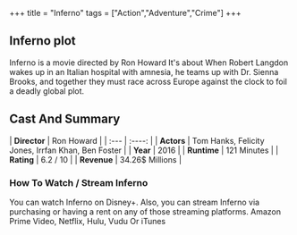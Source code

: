 +++
title = "Inferno"
tags = ["Action","Adventure","Crime"]
+++
## Inferno plot
Inferno is a movie directed by Ron Howard It's about When Robert Langdon wakes up in an Italian hospital with amnesia, he teams up with Dr. Sienna Brooks, and together they must race across Europe against the clock to foil a deadly global plot.
## Cast And Summary
| **Director**      | Ron Howard |
    | :---        |    :----:   |
    |  **Actors** | Tom Hanks, Felicity Jones, Irrfan Khan, Ben Foster |
    | **Year**   | 2016    |
    |  **Runtime** | 121 Minutes |
    |  **Rating** | 6.2 / 10 | 
    |  **Revenue** | 34.26$ Millions |
### How To Watch / Stream Inferno
You can watch Inferno on Disney+.
Also, you can stream Inferno via purchasing or having a rent on any of those streaming platforms.
Amazon Prime Video, Netflix, Hulu, Vudu Or iTunes